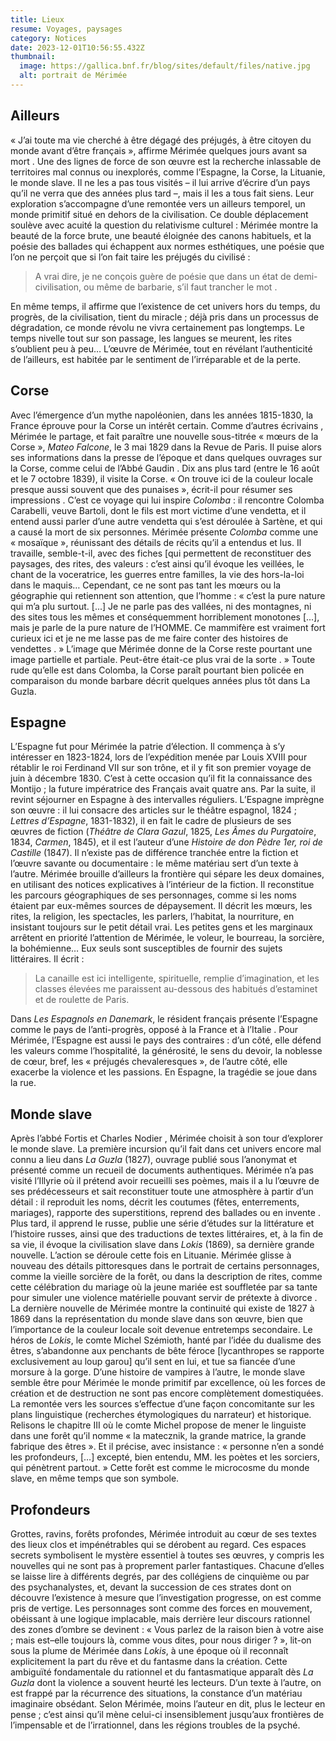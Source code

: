 ```yaml
---
title: Lieux
resume: Voyages, paysages
category: Notices
date: 2023-12-01T10:56:55.432Z
thumbnail:
  image: https://gallica.bnf.fr/blog/sites/default/files/native.jpg
  alt: portrait de Mérimée
---
```

## **Ailleurs**

« J’ai toute ma vie cherché à être dégagé des préjugés, à être citoyen du monde avant d’être français », affirme Mérimée quelques jours avant sa mort . Une des lignes de force de son œuvre est la recherche inlassable de territoires mal connus ou inexplorés, comme l’Espagne, la Corse, la Lituanie, le monde slave. Il ne les a pas tous visités – il lui arrive d’écrire d’un pays qu’il ne verra que des années plus tard –, mais il les a tous fait siens. Leur exploration s’accompagne d’une remontée vers un ailleurs temporel, un monde primitif situé en dehors de la civilisation. Ce double déplacement soulève avec acuité la question du relativisme culturel : Mérimée montre la beauté de la force brute, une beauté éloignée des canons habituels, et la poésie des ballades qui échappent aux normes esthétiques, une poésie que l’on ne perçoit que si l’on fait taire les préjugés du civilisé : 

> A vrai dire, je ne conçois guère de poésie que dans un état de demi-civilisation, ou même de barbarie, s’il faut trancher le mot . 

En même temps, il affirme que l’existence de cet univers hors du temps, du progrès, de la civilisation, tient du miracle ; déjà pris dans un processus de dégradation, ce monde révolu ne vivra certainement pas longtemps. Le temps nivelle tout sur son passage, les langues se meurent, les rites s’oublient peu à peu… L’œuvre de Mérimée, tout en révélant l’authenticité de l’ailleurs, est habitée par le sentiment de l’irréparable et de la perte.

## Corse

Avec l’émergence d’un mythe napoléonien, dans les années 1815-1830, la France éprouve pour la Corse un intérêt  certain. Comme d’autres écrivains , Mérimée le partage, et fait paraître une nouvelle sous-titrée « mœurs de la Corse », *Mateo Falcone*, le 3 mai 1829 dans la Revue de Paris. Il puise alors ses informations dans la presse de l’époque et dans quelques ouvrages sur la Corse, comme celui de l’Abbé Gaudin . Dix ans plus tard (entre le 16 août et le 7 octobre 1839), il visite la Corse. « On trouve ici de la couleur locale presque aussi souvent que des punaises », écrit-il pour résumer ses impressions . C’est ce voyage qui lui inspire *Colomba* : il rencontre Colomba Carabelli, veuve Bartoli, dont le fils est mort victime d’une vendetta, et il entend aussi parler d’une autre vendetta qui s’est déroulée à Sartène, et qui a causé la mort de six personnes.
Mérimée présente *Colomba* comme une « mosaïque », réunissant des détails de récits qu’il a entendus et lus. Il travaille, semble-t-il, avec des fiches \[qui permettent de reconstituer des paysages, des rites, des valeurs : c’est ainsi qu’il évoque les veillées, le chant de la voceratrice, les guerres entre familles, la vie des hors-la-loi dans le maquis… Cependant, ce ne sont pas tant les mœurs ou la géographie qui retiennent son attention, que l’homme : « c’est la pure nature qui m’a plu surtout. [...] Je ne parle pas des vallées, ni des montagnes, ni des sites tous les mêmes et conséquemment horriblement monotones \[...], mais je parle de la pure nature de l’HOMME. Ce mammifère est vraiment fort curieux ici et je ne me lasse pas de me faire conter des histoires de vendettes . »
L’image que Mérimée donne de la Corse reste pourtant une image partielle et partiale.  Peut-être était-ce plus vrai de la sorte . » Toute rude qu’elle est dans Colomba, la Corse paraît pourtant bien policée en comparaison du monde barbare décrit quelques années plus tôt dans La Guzla. 

## Espagne

L’Espagne fut pour Mérimée la patrie d’élection. Il commença à s’y intéresser en 1823-1824, lors de l’expédition menée par Louis XVIII pour rétablir le roi Ferdinand VII sur son trône, et il y fit son premier voyage de juin à décembre 1830. C’est à cette occasion qu’il fit la connaissance des Montijo ; la future impératrice des Français avait quatre ans. Par la suite, il revint séjourner en Espagne à des intervalles réguliers. 
L’Espagne imprègne son œuvre : il lui consacre des articles sur le théâtre espagnol, 1824 ; *Lettres d’Espagne*, 1831-1832), il en fait le cadre de plusieurs de ses œuvres de fiction (*Théâtre de Clara Gazul*, 1825, *Les Âmes du Purgatoire*, 1834, *Carmen*, 1845), et il est l’auteur d’une *Histoire de don Pèdre 1er, roi de Castille* (1847). 
Il n’existe pas de différence tranchée entre la fiction et l’œuvre savante ou documentaire : le même matériau sert d’un texte à l’autre. Mérimée brouille d’ailleurs la frontière qui sépare les deux domaines, en utilisant des notices explicatives à l’intérieur de la fiction. Il reconstitue les parcours géographiques de ses personnages, comme si les noms étaient par eux-mêmes sources de dépaysement. Il décrit les mœurs, les rites, la religion, les spectacles, les parlers, l’habitat, la nourriture, en insistant toujours sur le petit détail vrai. Les petites gens et les marginaux arrêtent en priorité l’attention de Mérimée, le voleur, le bourreau, la sorcière, la bohémienne… Eux seuls sont susceptibles de fournir des sujets littéraires. Il écrit : 

> La canaille est ici intelligente, spirituelle, remplie d’imagination, et les classes élevées me paraissent au-dessous des habitués d’estaminet et de roulette de Paris.


Dans *Les Espagnols en Danemark*, le résident français présente l’Espagne comme le pays de l’anti-progrès, opposé à la France et à l’Italie . Pour Mérimée, l’Espagne est aussi le pays des contraires : d’un côté, elle défend les valeurs comme l’hospitalité, la générosité, le sens du devoir, la noblesse de cœur, bref, les « préjugés chevaleresques », de l’autre côté, elle exacerbe la violence et les passions. En Espagne, la tragédie se joue dans la rue. 

## **Monde slave**

Après l’abbé Fortis et Charles Nodier , Mérimée choisit à son tour d’explorer le monde slave. La première incursion qu’il fait dans cet univers encore mal connu a lieu dans *La Guzla* (1827), ouvrage publié sous l’anonymat et présenté comme un recueil de documents authentiques. Mérimée n’a pas visité l’Illyrie où il prétend avoir recueilli ses poèmes, mais il a lu l’œuvre de ses prédécesseurs  et sait reconstituer toute une atmosphère à partir d’un détail : il reproduit les noms, décrit les coutumes (fêtes, enterrements, mariages), rapporte des superstitions, reprend des ballades ou en invente . Plus tard, il apprend le russe, publie une série d’études sur la littérature et l’histoire russes, ainsi que des traductions de textes littéraires, et, à la fin de sa vie, il évoque la civilisation slave dans *Lokis* (1869), sa dernière grande nouvelle. L’action se déroule cette fois en Lituanie. Mérimée glisse à nouveau des détails pittoresques dans le portrait de certains personnages, comme la vieille sorcière de la forêt, ou dans la description de rites, comme cette célébration du mariage où la jeune mariée est souffletée par sa tante pour simuler une violence matérielle pouvant servir de prétexte à divorce . 
La dernière nouvelle de Mérimée montre la continuité qui existe de 1827 à 1869 dans la représentation du monde slave dans son œuvre, bien que l’importance de la couleur locale soit devenue entretemps secondaire. Le héros de *Lokis*, le comte Michel Szémioth, hanté par l’idée du dualisme des êtres, s’abandonne aux penchants de bête féroce \[lycanthropes se rapporte exclusivement au loup garou] qu’il sent en lui, et tue sa fiancée d’une morsure à la gorge. D’une histoire de vampires à l’autre, le monde slave semble être pour Mérimée le monde primitif par excellence, où les forces de création et de destruction ne sont pas encore complètement domestiquées. La remontée vers les sources s’effectue d’une façon concomitante sur les plans linguistique (recherches étymologiques du narrateur) et historique. Relisons le chapitre III où le comte Michel propose de mener le linguiste dans une forêt qu’il nomme « la matecznik, la grande matrice, la grande fabrique des êtres ». Et il précise, avec insistance : « personne n’en a sondé les profondeurs, \[…] excepté, bien entendu, MM. les poètes et les sorciers, qui pénètrent partout. »  Cette forêt est comme le microcosme du monde slave, en même temps que son symbole.

## **Profondeurs**

Grottes, ravins, forêts profondes, Mérimée introduit au cœur de ses textes des lieux clos et impénétrables qui se dérobent au regard. Ces espaces secrets symbolisent le mystère essentiel à toutes ses œuvres, y compris les nouvelles qui ne sont pas à proprement parler fantastiques. Chacune d’elles se laisse lire à différents degrés, par des collégiens de cinquième ou par des psychanalystes, et, devant la succession de ces strates dont on découvre l’existence à mesure que l’investigation progresse, on est comme pris de vertige. Les personnages sont comme des forces en mouvement, obéissant à une logique implacable, mais derrière leur discours rationnel des zones d’ombre se devinent : « Vous parlez de la raison bien à votre aise ; mais est–elle toujours là, comme vous dites, pour nous diriger ?  », lit-on sous la plume de Mérimée dans *Lokis*, à une époque où il reconnaît explicitement la part du rêve et du fantasme dans la création. Cette ambiguïté fondamentale du rationnel et du fantasmatique apparaît dès *La Guzla* dont la violence  a souvent heurté les lecteurs. D’un texte à l’autre, on est frappé par la récurrence des situations, la constance d’un matériau imaginaire obsédant. Selon Mérimée, moins l’auteur en dit, plus le lecteur en pense ; c’est ainsi qu’il mène celui-ci insensiblement jusqu’aux frontières de l’impensable et de l’irrationnel, dans les régions troubles de la psyché.